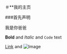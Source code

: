 ＃**我的主页

###首先声明

我是你爸爸

**Bold** and _Italic_ and `Code` text

[Link](url) and ![Image](src)
```




